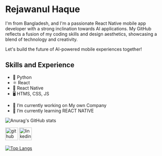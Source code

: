 # Rejawanul Haque
I'm from Bangladesh, and I'm a passionate React Native mobile app developer with a strong inclination towards AI applications. 
My GitHub reflects a fusion of my coding skills and design aesthetics, showcasing a blend of technology and creativity. 

Let's build the future of AI-powered mobile experiences together!


## Skills and Experience
* 🐍 Python
* ⚛️ React
* 📱 React Native
* 🖥️ HTMS, CSS, JS


- 🔭 I’m currently working on My own Company 
- 🌱 I’m currently learning REACT NATIVE

![Anurag's GitHub stats](https://github-readme-stats.vercel.app/api?username=anuraghazra&show_icons=true)


[<img src='https://cdn.jsdelivr.net/npm/simple-icons@3.0.1/icons/github.svg' alt='github' height='40'>](https://github.com/rejawanul)  [<img src='https://cdn.jsdelivr.net/npm/simple-icons@3.0.1/icons/linkedin.svg' alt='linkedin' height='40'>](https://www.linkedin.com/in/rejawanul/)  

[![Top Langs](https://github-readme-stats.vercel.app/api/top-langs/?username=rejawanul)](https://github.com/anuraghazra/github-readme-stats)

